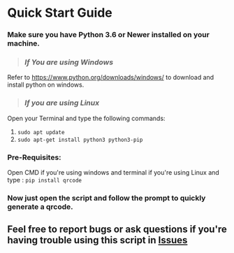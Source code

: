 # Quick Start Guide

### Make sure you have Python 3.6 or Newer installed on your machine. 
 
 >### *If You are using Windows*
 Refer to https://www.python.org/downloads/windows/ to download and install python on windows.
   
>### *If you are using Linux*
   Open your Terminal and type the following commands:
   1. `sudo apt update` 
   2. `sudo apt-get install python3 python3-pip`

### **Pre-Requisites:**
Open CMD if you're using windows and terminal if you're using Linux and type : 
`pip install qrcode`

### Now just open the script and follow the prompt to quickly generate a qrcode. 

## Feel free to report bugs or ask questions if you're having trouble using this script in **[Issues](https://github.com/adamofarch/cli-qrcode-generator/issues)**
